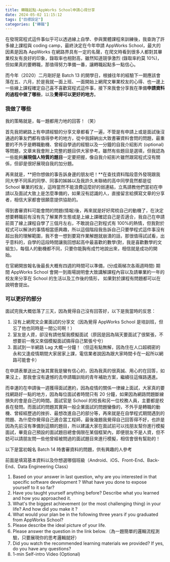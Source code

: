 ```yaml
---
title: 轉職起點-AppWorks School申請心得分享
date: 2024-05-02 11:15:12
tags: ["目標設定"]
categories: ["轉職"]
---
```


在發現寫程式這件事似乎可以透過線上自學、參與實體課程來訓練後，我查詢了許多線上課程與 coding camp，最終決定在今年申請 AppWorks School，最大的因素是因為 AppWorks 在網路界具有一定的名聲，在爬文時看到很多人都對其畢業校友有良好的印象，錄取率也相對高，雖然知道競爭激烈 (錄取率約莫 10%)，但如果真的要轉職，那值得努力準備一番，讓轉職起點多一點信心。

而今年（2020）二月剛好是 Batch 13 的開學日，根據往年的經驗下一期應該會落在五、六月，於是我就一面上班、一面開始上網爬文畢業校友的心得、也一邊上一些線上課程確定自己喜不喜歡寫程式這件事，接下來我會分享我在準備**申請資料的過程中做了哪些**，以及**覺得可以更好的地方**。

### 我做了哪些

我的策略就是，每一題都用力地的回答！（笑）

首先我把網路上有申請經驗的分享文章都看了一遍，不管是有申請上或是面試後沒通過的筆友們都有值得參考的地方，從中我歸納出大致書審資料會問的問題，最重要的不外乎是轉職動機、曾經自學過的經驗以及一分鐘的自我介紹影片 (optional) 等問題，文章末我會附上完整的題目供大家參考。雖然有些題目是選填，但我認為一些能夠**展現個人特質的題目**一定要把握，像自我介紹影片雖然跟寫程式沒有關係，但卻是很好展現自我的加分題。

再來就是，**把你想做的事告訴身邊的朋友吧！**在查找資料階段意外發現跟我同大學不同系的同學、同事的姊姊以及我許久未聯絡的高中同學竟然都是從 School 畢業的校友，這時當然不能浪費這麼好的弱連結，立馬請教他們當初在申請以及面試大致上是怎麼準備的，如果沒有認識的人，直接留言給撰寫文章的分享者，相信大家都會很願意提供協助的。

得到書審資料可能會問的問題(情報)後，再來就是好好爬梳自己的動機了，在決定想要轉職前有沒有先了解業界生態或是上線上課確認自己是否適合，我自己在申請前買了線上課程自學了三個月左右，不敢說自己對程式有 100%的熱情，但我對於程式可以解決的事情相當感興趣，所以這個階段我告訴自己只要學程式這件事沒有超出我的理解範圍，我不會一想到要寫作業解題就崩潰的話，那很值得試試看，出乎意料的，自學的這段時間讓我回想起高中最喜歡的數學(對，我是喜歡數學的文組生)，每個人的動機都不同，只要你能胸有成竹地說出來，相信就是成功的開始。

在官網開放報名後最長大概有四週的時間可以準備，(分成兩梯次各兩週時間) 期間 AppWorks School 會開一到兩場說明會大致講解課程內容以及請畢業約一年的校友來分享在 School 的生活以及工作後的情形， 如果對於課程有問題都可以在說明會提出。

### 可以更好的部分

面試完我大概低落了三天，因為覺得自己沒有回答好，以下是我當時的反思：

1. 沒有上網爬文企業面試的分享文（因為覺得 AppWorks School 是培訓班，但忘了他也同時是一間公司啊！）
2. 室友是人資，卻沒有請他幫我模擬面試（原因是因為隔天要面試了很緊張，不想要前一晚又來個模擬面試搞得自己緊張兮兮）
3. 面試到一半網路 Lag 大概一分鐘！（但這有點無解，因為住在人口超稠密的永和又逢疫情期間大家居家上課，電信業者說因為跟大家時間卡在一起所以網路可能會卡）

在申請表單送出之後其實我是蠻有信心的，因為我真的很真誠、用心的在回答，如果沒上，那我會沒有遺憾的去申請職訓局的青年補助方案，繼續往這條路邁進。

而幸運的在申請後一週獲得面試邀約，因為疫情的關係一律線上面試，大家真的要找網路好一點的地方，因為每位面試者時間只有 20 分鐘，如果因為網路問題斷線損失的會是自己的時間。面試官是 School 的校長和另一位校務人員，主要都是校長在發問。而面試的問題其實與一般企業面試的問題蠻像的，不外乎是轉職的動機、曾經經歷過的挫折、最想改進自己的部分等，再來就是在自學程式期間遇到的問題、為什麼你覺得自己適合當工程師，最後幾題我覺得自己回答得不好，也許是因為先前沒有準備到這類的題目，所以建議大家在面試前可以找朋友幫你進行模擬面試，畢竟自己預設的面試題目總會侷限在某個框架內，即便朋友不是人資，但不妨可以請朋友問一些他曾經被問過的面試題目來進行模擬，相信會很有幫助的！

以下是當初報名 Batch 14 時書審資料的問題，供有興趣的人參考

前面是填寫基本資料以及你想選哪個班級（Android、iOS、Front-End、Back-End、Data Engineering Class）

1. Based on your answer in last question, why are you interested in that specific software development ? What have you done to expose yourself to it so far?
2. Have you taught yourself anything before? Describe what you learned and how you approached it.
3. What's the biggest achievement (or the most challenging thing) in your life? And how did you make it ?
4. What would your plan be in the following three years if you graduated from AppWorks School?
5. Please describe the ideal picture of your life.
6. Please answer the question in the link below.（為一題簡單的邏輯流程測驗，只要展現你的思考邏輯就好）
7. Did you watch the recommended learning materials we provided? If yes, do you have any questions?
8. 1-min Self-intro Video (Optional)
